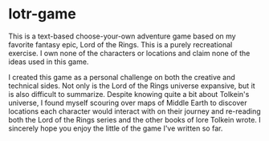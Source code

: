 # lotr-game

This is a text-based choose-your-own adventure game based on my favorite fantasy epic, Lord of the Rings. This is a purely 
recreational exercise. I own none of the characters or locations and claim none of the ideas used in this game.

I created this game as a personal challenge on both the creative and technical sides. Not only is the Lord of the Rings universe 
expansive, but it is also difficult to summarize. Despite knowing quite a bit about Tolkein's universe, I found myself scouring over maps of Middle Earth to discover 
locations each character would interact with on their journey and re-reading both the Lord of the Rings series and the other books
of lore Tolkein wrote. I sincerely hope you enjoy the little of the game I've written so far.



